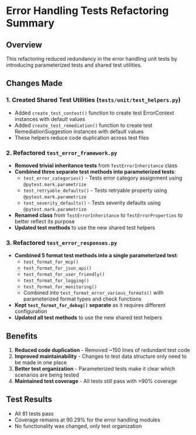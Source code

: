 # Error Handling Tests Refactoring Summary

## Overview
This refactoring reduced redundancy in the error handling unit tests by introducing parameterized tests and shared test utilities.

## Changes Made

### 1. Created Shared Test Utilities (`tests/unit/test_helpers.py`)
- Added `create_test_context()` function to create test ErrorContext instances with default values
- Added `create_test_remediation()` function to create test RemediationSuggestion instances with default values
- These helpers reduce code duplication across test files

### 2. Refactored `test_error_framework.py`
- **Removed trivial inheritance tests** from `TestErrorInheritance` class
- **Combined three separate test methods into parameterized tests**:
  - `test_error_categories()` - Tests error category assignment using `@pytest.mark.parametrize`
  - `test_retryable_defaults()` - Tests retryable property using `@pytest.mark.parametrize`
  - `test_severity_defaults()` - Tests severity defaults using `@pytest.mark.parametrize`
- **Renamed class** from `TestErrorInheritance` to `TestErrorProperties` to better reflect its purpose
- **Updated test methods** to use the new shared test helpers

### 3. Refactored `test_error_responses.py`
- **Combined 5 format test methods into a single parameterized test**:
  - `test_format_for_mcp()`
  - `test_format_for_json_api()`
  - `test_format_for_user_friendly()`
  - `test_format_for_logging()`
  - `test_format_for_monitoring()`
  - Combined into `test_format_error_various_formats()` with parameterized format types and check functions
- **Kept `test_format_for_debug()` separate** as it requires different configuration
- **Updated all test methods** to use the new shared test helpers

## Benefits
1. **Reduced code duplication** - Removed ~150 lines of redundant test code
2. **Improved maintainability** - Changes to test data structure only need to be made in one place
3. **Better test organization** - Parameterized tests make it clear which scenarios are being tested
4. **Maintained test coverage** - All tests still pass with >90% coverage

## Test Results
- All 81 tests pass
- Coverage remains at 90.29% for the error handling modules
- No functionality was changed, only test organization